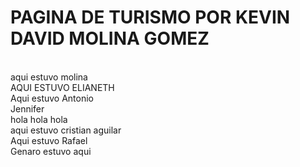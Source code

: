 # PAGINA DE TURISMO POR KEVIN DAVID MOLINA GOMEZ 
<br/>aqui estuvo molina
<br/>AQUI ESTUVO ELIANETH
<br/>Aqui estuvo Antonio
<br/>Jennifer
<br/>hola hola hola 
<br/> aqui estuvo cristian aguilar
<br/>Aqui estuvo Rafael
<br>Genaro estuvo aqui